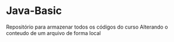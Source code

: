 # Java-Basic
Repositório para armazenar todos os códigos do curso
Alterando o conteudo de um arquivo de forma local